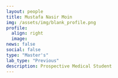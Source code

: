 ```yaml
---
layout: people
title: Mustafa Nasir Moin
img: /assets/img/blank_profile.png
profile:
  align: right
  image:
news: false
social: false
type: "Master's"
lab_type: "Previous"
description: Prospective Medical Student
---
```

